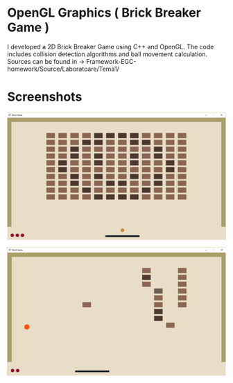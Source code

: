 # OpenGL Graphics ( Brick Breaker Game ) 
I developed a 2D Brick Breaker Game using C++ and OpenGL. The code includes collision detection algorithms and ball movement calculation.
Sources can be found in -> Framework-EGC-homework/Source/Laboratoare/Tema1/

# Screenshots

![Screenshot](screenshots/Brick_Breaker1.png?raw=true "Screenshot 1")

![Screenshot](screenshots/Brick_Breaker2.png?raw=true "Screenshot 2")
